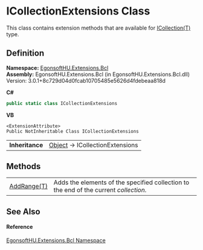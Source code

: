 # ICollectionExtensions Class


This class contains extension methods that are available for <a href="https://learn.microsoft.com/dotnet/api/system.collections.generic.icollection-1" target="_blank" rel="noopener noreferrer">ICollection(T)</a> type.



## Definition
**Namespace:** <a href="N_EgonsoftHU_Extensions_Bcl.md">EgonsoftHU.Extensions.Bcl</a>  
**Assembly:** EgonsoftHU.Extensions.Bcl (in EgonsoftHU.Extensions.Bcl.dll) Version: 3.0.1+8c729d04d0fcab10705485e5626d4fdebeaa818d

**C#**
``` C#
public static class ICollectionExtensions
```
**VB**
``` VB
<ExtensionAttribute>
Public NotInheritable Class ICollectionExtensions
```

<table><tr><td><strong>Inheritance</strong></td><td><a href="https://learn.microsoft.com/dotnet/api/system.object" target="_blank" rel="noopener noreferrer">Object</a>  →  ICollectionExtensions</td></tr>
</table>



## Methods
<table>
<tr>
<td><a href="M_EgonsoftHU_Extensions_Bcl_ICollectionExtensions_AddRange__1.md">AddRange(T)</a></td>
<td>Adds the elements of the specified collection to the end of the current <em>collection</em>.</td></tr>
</table>

## See Also


#### Reference
<a href="N_EgonsoftHU_Extensions_Bcl.md">EgonsoftHU.Extensions.Bcl Namespace</a>  
